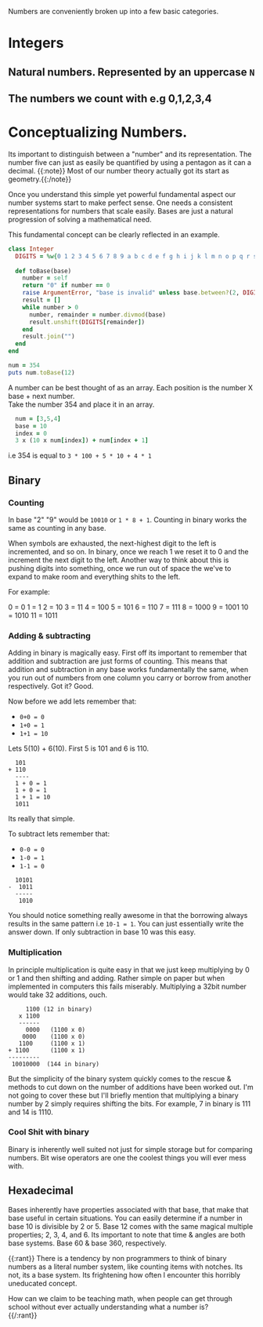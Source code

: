 Numbers are conveniently broken up into a few basic categories.

# Integers     
  ## Natural numbers. Represented by an uppercase `N`
  ## The numbers we count with e.g 0,1,2,3,4
  

# Conceptualizing Numbers.

Its important to distinguish between a "number" and its representation. The number five can just as easily be quantified by using a pentagon as it can a decimal. {{:note}} Most of our number theory actually got its start as geometry.{{:/note}}

Once you understand this simple yet powerful fundamental aspect our number systems start to make perfect sense. One needs a consistent representations for numbers that scale easily. Bases are just a natural progression of solving a mathematical need. 
 
This fundamental concept can be clearly reflected in an example.

```ruby 
class Integer
  DIGITS = %w{0 1 2 3 4 5 6 7 8 9 a b c d e f g h i j k l m n o p q r s t u v w x y z}   
  
  def toBase(base) 
    number = self   
    return "0" if number == 0
    raise ArgumentError, "base is invalid" unless base.between?(2, DIGITS.length)
    result = []
    while number > 0
      number, remainder = number.divmod(base) 
      result.unshift(DIGITS[remainder])
    end
    result.join("")
  end
end 

num = 354
puts num.toBase(12)
```    
A number can be best thought of as an array. Each position is the number X base + next number.     
Take the number 354 and place it in an array.

```ruby  
  num = [3,5,4]
  base = 10  
  index = 0
  3 x (10 x num[index]) + num[index + 1]          
```   

i.e 354 is equal to `3 * 100 + 5 * 10 + 4 * 1`  

## Binary

### Counting  
                       
In base "2" "9" would be `10010` or `1 * 8 + 1`. Counting in binary works the same as counting in any base.            

When symbols are exhausted, the next-highest digit to the left is incremented, and so on. In binary, once we reach 1 we reset it to 0 and the increment the next digit to the left. Another way to think about this is pushing digits into something, once we run out of space the we've to expand to make room and everything shits to the left.

For example:

0 = 0
1 = 1
2 = 10
3 = 11
4 = 100
5 = 101
6 = 110
7 = 111
8 = 1000
9 = 1001
10 = 1010 
11 = 1011    

### Adding & subtracting                 

Adding in binary is magically easy. First off its important to remember that addition and subtraction are just forms of counting. This means that addition and subtraction in any base works fundamentally the same, when you run out of numbers from one column you carry or borrow from another respectively. Got it? Good.     

Now before we add lets remember that:
- `0+0 = 0`
- `1+0 = 1`
- `1+1 = 10`                    

Lets 5(10) + 6(10). First 5 is 101 and 6 is 110.

```
  101
+ 110  
  ----   
  1 + 0 = 1
  1 + 0 = 1
  1 + 1 = 10
  1011 
```     
    
Its really that simple.   

To subtract lets remember that:
- `0-0 = 0`
- `1-0 = 1`
- `1-1 = 0`      

```
  10101
-  1011
  -----
   1010
```         

You should notice something really awesome in that the borrowing always results in the same pattern i.e `10-1 = 1`. You can just essentially write the answer down. If only subtraction in base 10 was this easy.       

### Multiplication   

In principle multiplication is quite easy in that we just keep multiplying by 0 or 1 and then shifting and adding. Rather
simple on paper but when implemented in computers this fails miserably. Multiplying a 32bit number would take 32 additions,
ouch.
````    
     1100 (12 in binary)
   x 1100 
   ------
     0000   (1100 x 0)
    0000    (1100 x 0)
   1100     (1100 x 1)
+ 1100      (1100 x 1)
--------- 
 10010000  (144 in binary)      
````  

But the simplicity of the binary system quickly comes to the rescue & methods to cut down on the number of additions have
been worked out. I'm not going to cover these but I'll briefly mention that multiplying a binary number by 2 simply
requires shifting the bits. For example, 7 in binary is 111 and 14 is 1110.  

### Cool Shit with binary

Binary is inherently well suited not just for simple storage but for comparing numbers. Bit wise operators are one the coolest things you  will ever mess with.  

## Hexadecimal

Bases inherently have properties associated with that base, that make that base useful in certain situations.
You can easily determine if a number in base 10 is divisible by 2 or 5. Base 12 comes with the same magical multiple properties; 2, 3, 4, and 6. Its important to note that time & angles are both base systems. Base 60 & base 360, respectively.  

{{:rant}}
There is a tendency by non programmers to think of binary numbers as a literal number system, like counting items with notches. Its not, its a base system. Its frightening how often I encounter this horribly uneducated concept.  

How can we claim to be teaching math, when people can get through school without ever actually understanding what a number is?       
{{/:rant}}